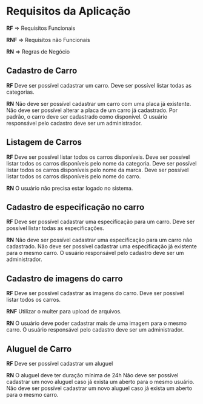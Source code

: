 # Requisitos da Aplicação

**RF** => Requisitos Funcionais

**RNF** => Requisitos não Funcionais

**RN** => Regras de Negócio

## Cadastro de Carro

**RF**
Deve ser possível cadastrar um carro.
Deve ser possível listar todas as categorias.

**RN**
Não deve ser possível cadastrar um carro com uma placa já existente.
Não deve ser possível alterar a placa de um carro já cadastrado.
Por padrão, o carro deve ser cadastrado como disponível.
O usuário responsável pelo cadastro deve ser um administrador.

## Listagem de Carros

**RF**
Deve ser possível listar todos os carros disponíveis.
Deve ser possível listar todos os carros disponíveis pelo nome da categoria.
Deve ser possível listar todos os carros disponíveis pelo nome da marca.
Deve ser possível listar todos os carros disponíveis pelo nome do carro.

**RN**
O usuário não precisa estar logado no sistema.

## Cadastro de especificação no carro

**RF**
Deve ser possível cadastrar uma especificação para um carro.
Deve ser possível listar todas as especificações.

**RN**
Não deve ser possível cadastrar uma especificação para um carro não cadastrado.
Não deve ser possível cadastrar uma especificação já existente para o mesmo carro.
O usuário responsável pelo cadastro deve ser um administrador.

## Cadastro de imagens do carro

**RF**
Deve ser possível cadastrar as imagens do carro.
Deve ser possível listar todos os carros.

**RNF**
Utilizar o multer para upload de arquivos.

**RN**
O usuário deve poder cadastrar mais de uma imagem para o mesmo carro.
O usuário responsável pelo cadastro deve ser um administrador.

## Aluguel de Carro

**RF**
Deve ser possível cadastrar um aluguel

**RN**
O aluguel deve ter duração mínima de 24h
Não deve ser possível cadastrar um novo aluguel caso já exista um aberto para o mesmo usuário.
Não deve ser possível cadastrar um novo aluguel caso já exista um aberto para o mesmo carro.
